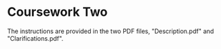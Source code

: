 <h1>Coursework Two</h1>

<p>The instructions are provided in the two PDF files, "Description.pdf" and "Clarifications.pdf". </p>
